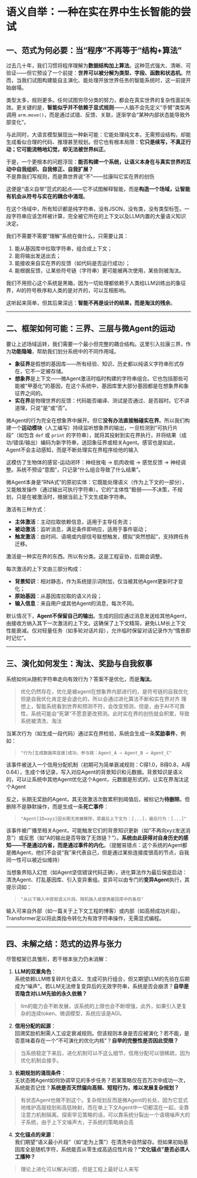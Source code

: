 
# 语义自举：一种在实在界中生长智能的尝试

## 一、范式为何必要：当“程序”不再等于“结构+算法”

过去几十年，我们习惯将程序理解为**数据结构加上算法**。这种范式强大、清晰、可验证——但它预设了一个前提：**世界可以被分解为类型、字段、函数和状态机**。然而，当我们试图构建能自主演化、能处理开放世界任务的智能系统时，这一前提开始崩塌。

类型太多，规则更多。任何试图穷尽分类的努力，都会在真实世界的复杂性面前失效。更关键的是，**智能似乎并不依赖于显式规则**——人脑不会先定义“手臂”类型再调用 `arm.move()`，而是通过试错、反馈、关联，逐渐学会“某种内部状态能导致外部变化”。

与此同时，大语言模型展现出一种新可能：它能处理纯文本，无需预设结构，却能生成看似合理的代码、推理甚至规划。但它也有根本局限：**它只是续写，不真正行动；它可能流畅地幻觉，却无法被世界纠正**。

于是，一个更根本的问题浮现：**能否构建一个系统，让语义本身在与真实世界的互动中自我组织、自我修正、自我扩展？**  
不是靠我们写规则，而是靠世界说“不”——拉康叫它实在界的创伤

这便是“语义自举”范式的起点——它不试图解释智能，而是**构造一个场域，让智能有机会从符号与实在的耦合中涌现**。

在这个场域中，所有知识都是纯字符串，没有JSON，没有类，没有类型标签。一段字符串应该怎样被计算，完全被它所在的上下文以及LLM内置的大量语义知识决定。

我们不需要不需要“理解”系统在做什么，只需要让其：  
1. 能从基因库中拉取字符串，组合成上下文；  
2. 能将输出发送出去；  
3. 能接收来自实在界的反馈（如代码是否运行成功）；  
4. 能根据反馈，让某些符号链（字符串）更可能被再次使用，某些则被淘汰。

我们不用担心这个系统是黑箱，因为一切处理都依赖于人类给LLM训练出的象征界，AI的符号秩序和人类的是对齐的，可以互相影响。

这听起来简单，但其后果深远：**智能不再是设计的结果，而是淘汰的残余**。

---

## 二、框架如何可能：三界、三层与微Agent的运动

要让上述场域运转，我们需要一个最小但完整的耦合结构。这里引入拉康三界，作为**功能隐喻**，帮助我们划分系统中的不同作用域。

- **象征界**是假想的基因库——所有经验、知识、历史都以纯语义字符串形式存在，它不一定被存储。  
- **想象界**是上下文——微Agent激活时临时构建的字符串组合。它也包括那些可能被“甲基化”的基因，在这个系统中，基因库里大部分基因都是在想象界和象征界之间的。  
- **实在界**是物理世界的反馈：代码能否编译、测试是否通过、是否超时。它不讲道理，只说“是”或“否”。

微Agent的行为完全在想象界中展开。但它**没有办法直接触碰实在界**。所以我们构建一个**运动模块**（人工编写）持续监听想象界的输出，一旦检测到“可执行片段”（如包含 `def` 或 `print` 的字符串），就将其投射到实在界执行，并将结果（成功/错误/输出）编码为新字符串，送回象征界或相关Agent。感官也是如此，Agent不会主动感知，而是不断处理实在界程序给他的输入

这模仿了生物体的感官-运动闭环：神经放电 → 肌肉收缩 → 感觉反馈 → 神经调整。系统不预设“意图”，只记录“什么组合导致了什么结果”。

微Agent本身是“RNA式”的原初实体：它既能处理语义（作为上下文的一部分），又能触发操作（通过输出可执行字符串）。它的“主体性”极弱——不决策，不规划，只是在被激活时，根据当前上下文生成新字符串。

激活有三种方式：  
- **主体激活**：主动拉取依赖信息，适用于主导任务流；  
- **被动激活**：监听消息，满足条件即响应，适用于事件驱动；  
- **触发激活**：由时间、语境或内部信号联想触发，模拟“突然想起”，支持跨任务迁移。

激活是一种实在界的东西。所以有分类。这是工程妥协，后期会调整。

每次激活的上下文由三部分构成：  
- **背景知识**：相对静态，作为系统提示词附加，仅当被其他Agent更新时才变化；  
- **原始基因**：从基因库拉取的语义片段；  
- **输入信息**：来自用户或其他Agent的消息，每次不同。

默认情况下，**Agent不保留自己的输出**。生成的回应通过消息发送给其他Agent，由接收方纳入其下一次激活的上下文。这确保了上下文精简，避免LLM长上下文性能衰减。仅对轻量任务（如多轮对话片段），允许临时保留对话记录作为“情景即时记忆”。

---

## 三、演化如何发生：淘汰、奖励与自我叙事

系统如何从随机字符串走向有效行为？答案不是优化，而是**淘汰**。

>优化仍然存在，优化是被agent在想象界内部进行的，是符号链的自我优化
>但是自我优化肯定是会退化的，所以会通过进化算法不断和实在界对齐
>理想上，智能系统看到世界和预测不符，会改变预测，但是，由于AI不可靠性，系统可能会“死犟”不愿意更改预测。此时实在界的创伤就会积累，导致系统被清洗、淘汰

当某次行为（如生成一段代码）通过实在界检验，系统会生成一条**奖励事件**，例如：  
> `"行为[生成数据库连接]成功，参与链：Agent_A → Agent_B → Agent_C"`

该事件被送入一个信用分配机制（初期可为简单衰减规则：C得1.0，B得0.8，A得0.64），生成个体记录，写入对应Agent的背景知识和元数据。背景知识是语义的，可以让系统中其他Agent优化这个Agent，元数据是形式的，让实在界淘汰这个Agent

反之，长期无奖励的Agent，其无效激活次数累积到阈值后，被标记为**待删除**。但删除不是静默操作，而是生成一条**死亡事件**：  
> `"Agent[ID=xyz]因长期无效被移除，其最后上下文为：[...]，最后行为：[...]"`

该事件被广播至相关Agent，可能触发它们的背景知识更新（如“不再向xyz发送消息”）或反思（如“A的输出是否导致了无效链？”）。**系统由此获得对自身历史的感知——不是通过内省，而是通过事件的内化**。（提醒易错点：这个系统的Agent都是微Agent，他们不会说“我”来代表自己，但是通过某些连接度很高的节点，自我同一性可以被近似维持）

当想象界陷入幻觉（如Agent坚信错误代码正确），进化算法作为最后保底启动：清洗Agent、打乱基因库、引入变异重组。变异可以由专门的**变异Agent**执行，其提示词如：  
> `"从以下输入中提取语义片段，随机插入或替换基因库中的条目"`

输入可来自外部（如一篇关于上下文工程的博客）或内部（如高频成功片段）。Transformer足以将此类指令转化为有效字符串操作，无需显式编程。

---

## 四、未解之结：范式的边界与张力

尽管框架已具雏形，若干根本张力仍未消解：

1. **LLM的双重角色**：  
   系统依赖LLM修复碎片化语义、生成可执行组合，但又期望LLM的先验在后期成为“噪声”。若LLM无法修复变异后的无效字符串，系统是否会崩溃？**自举是否隐含对LLM先验的永久依赖？**

>llm的能力会不断发展，该系统的上限也会不断增强，此外，如果引入更复杂的连续token、微调模型，系统应该是AGI。

2. **信用分配的起源**：  
   回溯奖励机制需人工设定衰减规则。但该规则本身是否应被演化？若不能，是否意味着存在一个“不可演化的优化内核”？**自举的完整性是否因此受限？**

>当系统稳定下来后，进化机制可以不这么细节，信用分配可以很稀疏，因为优化机制会接手。

3. **长期规划的涌现条件**：  
   无状态微Agent如何协调罕见的多步任务？若某策略仅在百万次中成功一次，系统能否记住？**系统是否天然偏向高频、短程行为，难以发展复杂规划？**

>有状态Agent也做不到这个。复杂规划反而是微Agent的长处，因为它显式地维护高层规划和高低映射，而在单上下文Agent中一切都混在一起，全靠注意力机制隔离。探索罕见策略的话，可以靠系统分裂出一个语境噪声大的子系统，由于上下文噪声大，子系统的策略熵会高

4. **文化锚点的来源**：  
   我们期望“语义最小片段”（如“走为上策”）在清洗中自然留存。但如果初始基因库全是随机字符，系统能否从零生成高适应性片段？**“文化锚点”是否必须人工播种？**

> 理论上进化可以解决问题，但是工程上最好让人来写